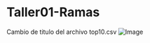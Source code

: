 # Taller01-Ramas

Cambio de titulo del archivo top10.csv
![Image](https://github.com/user-attachments/assets/f2fe34a2-d263-4f1d-b980-6ae442447f75)
